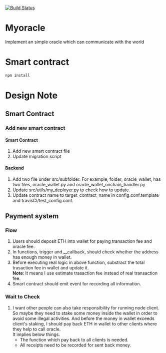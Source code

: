 [![Build Status](https://travis-ci.org/sfffaaa/myoracle.svg?branch=master)](https://travis-ci.org/sfffaaa/myoracle)

# Myoracle
Implement an simple oracle which can communicate with the world

# Smart contract
```bash
npm install
```

# Design Note

## Smart Contract
### Add new smart contract
#### Smart Contract
1. Add new smart contract file
2. Update migration script

#### Backend
1. Add two file under src/subfolder. For example, folder, oracle\_wallet, has two files, oracle\_wallet.py and oracle\_wallet\_onchain\_handler.py
2. Update src/utils/my\_deployer.py to check how to update.
3. Update contract name to target\_contract\_name in config.conf.template and travisCI/test\_config.conf.

## Payment system
### Flow
1. Users should deposit ETH into wallet for paying transaction fee and oracle fee.
2. In functions, trigger and \_\_callback, should check whether the address has enough money in wallet.
3. Before executing real logic in above function, substract the total trasaction fee in wallet and update it.</br>
**Note**: It means I use estimate trasaction fee instead of real transaction fee.
4. Smart contract should emit event for recording all information.

### Wait to Check
1. I want other people can also take responsibility for running node client. So maybe they need to stake some money inside the wallet in order to avoid some illegal activities. And before the money in wallet exceeds client's staking, I should pay back ETH in wallet to other clients where they help to call oracle. </br> It implies below things.
    - The function which pay back to all clients is needed.
    - All receipts need to be recorded for sent back money.
